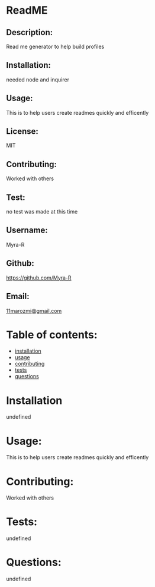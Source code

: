 
# ReadME
## Description:
Read me generator to help build profiles
## Installation:
needed node and inquirer
## Usage:
This is to help users create readmes quickly and efficently
## License:
MIT
## Contributing:
Worked with others
## Test:
no test was made at this time
## Username:
Myra-R
## Github:
https://github.com/Myra-R
## Email:
11marozmi@gmail.com
# Table of contents: 
* [installation](#installation)
* [usage](#usage)
* [contributing](#contributing)
* [tests](#tests)
* [questions](#questions)
# Installation 
undefined
# Usage:
This is to help users create readmes quickly and efficently
# Contributing:
Worked with others
# Tests:
undefined
# Questions:
undefined
    